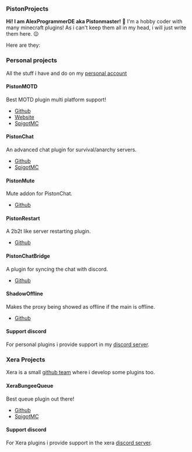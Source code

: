 ### PistonProjects
**Hi! I am AlexProgrammerDE aka Pistonmaster!** 👋
I'm a hobby coder with many minecraft plugins! As i can't keep them all in my head, i will just write them here. 😉

Here are they:

### Personal projects
All the stuff i have and do on my [personal account](https://github.com/AlexProgrammerDE)

#### PistonMOTD
Best MOTD plugin multi platform support! 

* [Github](https://github.com/AlexProgrammerDE/PistonMOTD)
* [Website](https://www.pistonmaster.net/PistonMOTD)
* [SpigotMC](https://www.spigotmc.org/resources/80567)

#### PistonChat
An advanced chat plugin for survival/anarchy servers. 

* [Github](https://github.com/AlexProgrammerDE/PistonChat)
* [SpigotMC](https://www.spigotmc.org/resources/86719)

#### PistonMute
Mute addon for PistonChat. 

* [Github](https://github.com/AlexProgrammerDE/PistonMute)

#### PistonRestart
A 2b2t like server restarting plugin. 

* [Github](https://github.com/AlexProgrammerDE/PistonRestart)

#### PistonChatBridge
A plugin for syncing the chat with discord. 

* [Github](https://github.com/AlexProgrammerDE/PistonChatBridge)

#### ShadowOffline
Makes the proxy being showed as offline if the main is offline. 

* [Github](https://github.com/AlexProgrammerDE/ShadowOffline)

#### Support discord
For personal plugins i provide support in my [discord server](https://discord.gg/CDrcxzH).

### Xera Projects
Xera is a small [github team](https://github.com/XeraPlugins) where i develop some plugins too.

#### XeraBungeeQueue
Best queue plugin out there! 

* [Github](https://github.com/XeraPlugins/XeraBungeeQueue)
* [SpigotMC](https://www.spigotmc.org/resources/83541)

#### Support discord
For Xera plugins i provide support in the xera [discord server](https://discord.gg/WWm35Tc).

